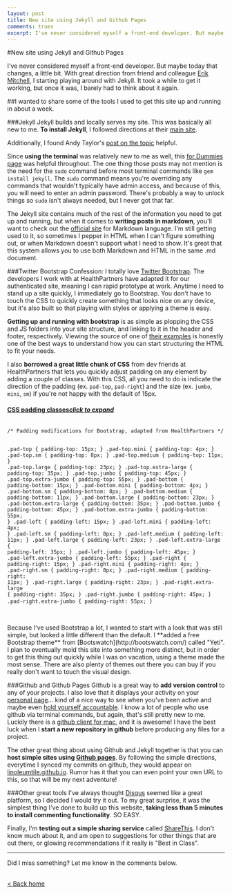 ```yaml
---
layout: post
title: New site using Jekyll and Github Pages
comments: trues
excerpt: I've never considered myself a front-end developer. But maybe today that changes, a little bit. I wanted to share some of the tools I used to get this site up and running in about a week.
---
```


#New site using Jekyll and Github Pages

I've never considered myself a front-end developer. But maybe today that changes, a little bit. With great direction from friend and colleague [Erik Mitchell](http://www.twitter.com/mitc0185), I starting playing around with Jekyll. It took a while to get it working, but once it was, I barely had to think about it again.

##I wanted to share some of the tools I used to get this site up and running in about a week.

###Jekyll
Jekyll builds and locally serves my site. This was basically all new to me. **To install Jekyll**, I followed directions at their [main site](http://www.jekyllrb.com).

Additionally, I found Andy Taylor's [post on the topic](http://andytaylor.me/2012/11/03/installing-ruby-and-jekyll/) helpful.

Since **using the terminal** was relatively new to me as well, this [for Dummies page](http://www.dummies.com/how-to/content/how-to-use-basic-unix-commands-to-work-in-terminal.html) was helpful throughout. The one thing those posts may not mention is the need for the `sudo` command before most terminal commands like `gem install jekyll`. The `sudo` command means you're overriding any commands that wouldn't typically have admin access, and because of this, you will need to enter an admin password. There's probably a way to unlock things so `sudo` isn't always needed, but I never got that far.

The Jekyll site contains much of the rest of the information you need to get up and running, but when it comes to **writing posts in markdown**, you'll want to check out the [official site](http://daringfireball.net/projects/markdown/) for Markdown language. I'm still getting used to it, so sometimes I pepper in HTML when I can't figure something out, or when Markdown doesn't support what I need to show. It's great that this system allows you to use both Markdown and HTML in the same .md document.


###Twitter Bootstrap
Confession: I totally love [Twitter Bootstrap](http://www.getbootstrap.com). The developers I work with at HealthPartners have adapted it for our authenticated site, meaning I can rapid prototype at work. Anytime I need to stand up a site quickly, I immediately go to Bootstrap. You don't have to touch the CSS to quickly create something that looks nice on any device, but it's also built so that playing with styles or applying a theme is easy.

**Getting up and running with bootstrap** is as simple as plopping the CSS and JS folders into your site structure, and linking to it in the header and footer, respectively. Viewing the source of one of [their examples](http://getbootstrap.com/getting-started/#examples) is honestly one of the best ways to understand how you can start structuring the HTML to fit your needs.

I also **borrowed a great little chunk of CSS** from dev friends at HealthPartners that lets you quickly adjust padding on any element by adding a couple of classes. With this CSS, all you need to do is indicate the direction of the padding (ex. `pad-top`, `pad-right`) and the size (ex. `jumbo`, `mini`, `sm`) if you're not happy with the default of 15px.


<div class="panel-group" id="accordion">
  <div class="panel panel-default">
    <div class="panel-heading">
      <h4 class="panel-title">
        <a data-toggle="collapse" data-parent="#accordion" href="#collapseOne">
          CSS padding classes<span class="pull-right"><em>click to expand</em></span>
        </a>
      </h4>
    </div>
    <div id="collapseOne" class="panel-collapse collapse">
      <div class="panel-body">
      	<pre>
			<code>
/* Padding modifications for Bootstrap, adapted from HealthPartners */

.pad-top {
	padding-top: 15px;
}
.pad-top.mini {
	padding-top: 4px;
}
.pad-top.sm {
	padding-top: 8px;
}
.pad-top.medium {
	padding-top: 11px;
}
.pad-top.large {
	padding-top: 23px;
}
.pad-top.extra-large {
	padding-top: 35px;
}
.pad-top.jumbo {
	padding-top: 45px;
}
.pad-top.extra-jumbo {
	padding-top: 55px;
}
.pad-bottom {
	padding-bottom: 15px;
}
.pad-bottom.mini {
	padding-bottom: 4px;
}
.pad-bottom.sm {
	padding-bottom: 8px;
}
.pad-bottom.medium {
	padding-bottom: 11px;
}
.pad-bottom.large {
	padding-bottom: 23px;
}
.pad-bottom.extra-large {
	padding-bottom: 35px;
}
.pad-bottom.jumbo {
	padding-bottom: 45px;
}
.pad-bottom.extra-jumbo {
	padding-bottom: 55px;
}
.pad-left {
	padding-left: 15px;
}
.pad-left.mini {
	padding-left: 4px;
}
.pad-left.sm {
	padding-left: 8px;
}
.pad-left.medium {
	padding-left: 11px;
}
.pad-left.large {
	padding-left: 23px;
}
.pad-left.extra-large {
	padding-left: 35px;
}
.pad-left.jumbo {
	padding-left: 45px;
}
.pad-left.extra-jumbo {
	padding-left: 55px;
}
.pad-right {
	padding-right: 15px;
}
.pad-right.mini {
	padding-right: 4px;
}
.pad-right.sm {
	padding-right: 8px;
}
.pad-right.medium {
	padding-right: 11px;
}
.pad-right.large {
	padding-right: 23px;
}
.pad-right.extra-large {
	padding-right: 35px;
}
.pad-right.jumbo {
	padding-right: 45px;
}
.pad-right.extra-jumbo {
	padding-right: 55px;
}
	</code>
</pre>
</div>
</div>
</div>
</div>
<br />
Because I've used Bootstrap a lot, I wanted to start with a look that was still simple, but looked a little different than the default. I **added a free Bootstrap theme** from [Bootswatch](http://bootswatch.com/) called "Yeti". I plan to eventually mold this site into something more distinct, but in order to get this thing out quickly while I was on vacation, using a theme made the most sense. There are also plenty of themes out there you can buy if you really don't want to touch the visual design.

###Github and Github Pages
Github is a great way to **add version control** to any of your projects. I also love that it displays your activity on your [personal page](http://www.github.com/linoleumtile)... kind of a nice way to see when you've been active and maybe even [hold yourself accountable](https://twitter.com/jeresig/status/412402730091569152). I know a lot of people who use github via terminal commands, but again, that's still pretty new to me. Luckily there is a [github client for mac](http://mac.github.com/), and it is awesome! I have the best luck when I **start a new repository in github** before producing any files for a project. 

The other great thing about using Github and Jekyll together is that you can **host simple sites using [Github pages](http://pages.github.com/)**. By following the simple directions, everytime I synced my commits on github, they would appear on [linoleumtile.github.io](linoleumtile.github.io). Rumor has it that you can even point your own URL to this, so that will be my next adventure!

###Other great tools
I've always thought [Disqus](http://www.disqus.com/) seemed like a great platform, so I decided I would try it out. To my great surprise, it was the simplest thing I've done to build up this website, **taking less than 5 minutes to install commenting functionality**. SO EASY. 

Finally, I'm **testing out a simple sharing service** called [ShareThis](http://www.sharethis.com). I don't know much about it, and am open to suggestions for other things that are out there, or glowing recommendations if it really is "Best in Class".

<hr/>

Did I miss something? Let me know in the comments below. 

<br />[&lt; Back home](/)<br /><br />
